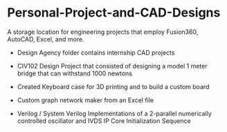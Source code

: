 # Personal-Project-and-CAD-Designs
A storage location for engineering projects that employ Fusion360, AutoCAD, Excel, and more.
  
  - Design Agency folder contains internship CAD projects 
  
  - CIV102 Design Project that consisted of designing a model 1 meter bridge that can withstand 1000 newtons
  
  - Created Keyboard case for 3D printing and to build a custom board

  - Custom graph network maker from an Excel file

  - Verilog / System Verilog Implementations of a 2-parallel numerically controlled oscillator and IVDS IP Core Initialization Sequence
